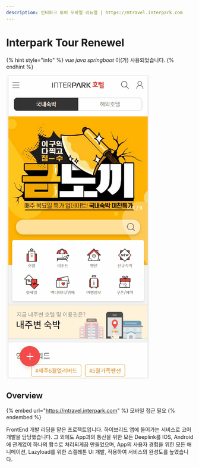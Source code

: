 ```yaml
---
description: 인터파크 투어 모바일 리뉴얼 | https://mtravel.interpark.com
---
```


# Interpark Tour Renewel

{% hint style="info" %}
_vue java springboot_ 이(가) 사용되었습니다.
{% endhint %}

![](../../.gitbook/assets/interparkrenewel.gif)

## Overview&#x20;

{% embed url="https://mtravel.interpark.com" %}
모바일 접근 필요
{% endembed %}

FrontEnd 개발 리딩을 맡은 프로젝트입니다. 하이브리드 앱에 들어가는 서비스로 코어 개발을 담당했습니다. 그 외에도 App과의 통신을 위한 모든 Deeplink를 IOS, Android에 관계없이 하나의 함수로 처리되게끔 만들었으며, App의 사용자 경험을 위한 모든 애니메이션, Lazyload를 위한 스켈레톤 UI 개발, 적용하여 서비스의 완성도를 높였습니다.
